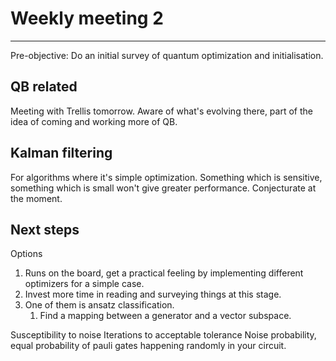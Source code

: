 # Weekly meeting 2
----
Pre-objective: Do an initial survey of quantum optimization and initialisation.
## QB related
Meeting with Trellis tomorrow. Aware of what's evolving there, part of the idea of coming and working more of QB. 

## Kalman filtering
For algorithms where it's simple optimization. Something which is sensitive, something which is small won't give greater performance. Conjecturate at the moment. 

## Next steps
Options
1. Runs on the board, get a practical feeling by implementing different optimizers for a simple case.
2. Invest more time in reading and surveying things at this stage. 
3. One of them is ansatz classification.
   1. Find a mapping between a generator and a vector subspace. 

Susceptibility to noise
Iterations to acceptable tolerance
Noise probability, equal probability of pauli gates happening randomly in your circuit. 